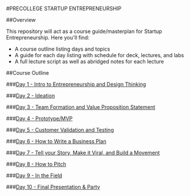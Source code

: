 #PRECOLLEGE STARTUP ENTREPRENEURSHIP

##Overview

This repository will act as a course guide/masterplan for Startup Entrepreneurship. 
Here you'll find:

+ A course outline listing days and topics
+ A guide for each day listing with schedule for deck, lectures, and labs
+ A full lecture script as well as abridged notes for each lecture

##Course Outline

###[Day 1 - Intro to Entrepreneurship and Design Thinking](day-01)

###[Day 2 - Ideation](day-02)

###[Day 3 - Team Formation and Value Proposition Statement](day-03)

###[Day 4 - Prototype/MVP](day-04)

###[Day 5 -  Customer Validation and Testing](day-05)

###[Day 6 - How to Write a Business Plan](day-06)

###[Day 7 - Tell your Story, Make it Viral, and Build a Movement](day-07)

###[Day 8 - How to Pitch](day-08)

###[Day 9 - In the Field](day-09)

###[Day 10 - Final Presentation & Party](day-10)

